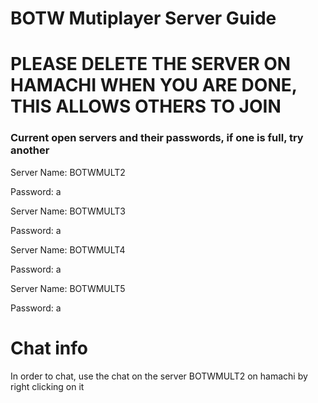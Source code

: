 # BOTW Mutiplayer Server Guide
# PLEASE DELETE THE SERVER ON HAMACHI WHEN YOU ARE DONE, THIS ALLOWS OTHERS TO JOIN
### Current open servers and their passwords, if one is full, try another 

Server Name: BOTWMULT2

Password: a



Server Name: BOTWMULT3

Password: a



Server Name: BOTWMULT4

Password: a



Server Name: BOTWMULT5

Password: a

# Chat info
In order to chat, use the chat on the server BOTWMULT2 on hamachi by right clicking on it
